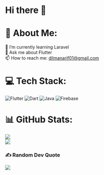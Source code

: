 # Hi there 👋

<!--
**Dilman01/Dilman01** is a ✨ _special_ ✨ repository because its `README.md` (this file) appears on your GitHub profile.

Here are some ideas to get you started:

- 🔭 I’m currently working on ...
- 🌱 I’m currently learning ...
- 👯 I’m looking to collaborate on ...
- 🤔 I’m looking for help with ...
- 💬 Ask me about ...
- 📫 How to reach me: ...
- 😄 Pronouns: ...
- ⚡ Fun fact: ...
-->
# 💫 About Me:
🌱 I’m currently learning Laravel<br>💬 Ask me about Flutter<br>📫 How to reach me: dilmanarif01@gmail.com


<!-- ## 🌐 Socials:
[![Twitter](https://img.shields.io/badge/Twitter-%231DA1F2.svg?logo=Twitter&logoColor=white)](https://twitter.com/dilman01) [![Instagram](https://img.shields.io/badge/Instagram-%23E4405F.svg?logo=Instagram&logoColor=white)](https://instagram.com/dilman.01) [![Facebook](https://img.shields.io/badge/Facebook-%231877F2.svg?logo=Facebook&logoColor=white)](https://facebook.com/dilman.arif)  -->

# 💻 Tech Stack:
![Flutter](https://img.shields.io/badge/Flutter-%2302569B.svg?style=for-the-badge&logo=Flutter&logoColor=white) ![Dart](https://img.shields.io/badge/dart-%230175C2.svg?style=for-the-badge&logo=dart&logoColor=white) ![Java](https://img.shields.io/badge/java-%23ED8B00.svg?style=for-the-badge&logo=java&logoColor=white) ![Firebase](https://img.shields.io/badge/firebase-%23039BE5.svg?style=for-the-badge&logo=firebase)
# 📊 GitHub Stats:
<!--![](https://github-readme-stats.vercel.app/api?username=Dilman01&theme=algolia&hide_border=false&include_all_commits=false&count_private=true)<br/>-->
![](https://github-readme-streak-stats.herokuapp.com/?user=Dilman01&theme=algolia&hide_border=false)<br/>
![](https://github-readme-stats.vercel.app/api/top-langs/?username=Dilman01&theme=algolia&hide_border=false&include_all_commits=true&count_private=true&layout=compact)

### ✍️ Random Dev Quote
![](https://quotes-github-readme.vercel.app/api?type=horizontal&theme=tokyonight)


